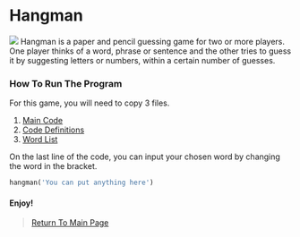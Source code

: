 # Hangman
<img src="https://store-images.s-microsoft.com/image/apps.23216.9007199266246289.99eca207-26e7-4c4a-b02f-3ea96d21b37b.f89edb6e-7a3c-44a8-9e93-aac220a9051f?mode=scale&q=90&h=400&w=800&background=%23288C67">
Hangman is a paper and pencil guessing game for two or more players. One player thinks of a word, phrase or sentence and the other tries to guess it by suggesting letters or numbers, within a certain number of guesses.<br>

### How To Run The Program
For this game, you will need to copy 3 files.<br>
   1. <a href="https://github.com/Theresiap/Personal-Project/blob/master/Hangman/Hangman-Game.md">Main Code</a>
   2. <a href="https://github.com/Theresiap/Personal-Project/blob/master/Hangman/ps3_hangman.py">Code Definitions</a>
   3. <a href="https://github.com/Theresiap/Personal-Project/blob/master/Hangman/words.txt">Word List</a>

On the last line of the code, you can input your chosen word by changing the word in the bracket.
```python
hangman('You can put anything here')
```
#### Enjoy!
>  <a href="https://theresiap.github.io/Personal-Project/">Return To Main Page</a>
